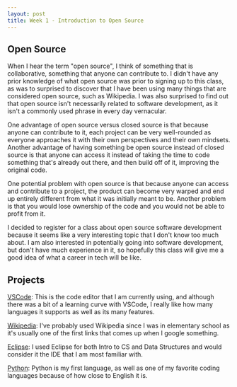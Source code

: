 ```yaml
---
layout: post
title: Week 1 - Introduction to Open Source
---
```


## Open Source
When I hear the term "open source", I think of something that is collaborative, something that anyone can contribute to. I didn't have any prior knowledge of what open source was prior to signing up to this class, as was to surprised to discover that I have been using many things that are considered open source, such as Wikipedia. I was also surprised to find out that open source isn't necessarily related to software development, as it isn't a commonly used phrase in every day vernacular. 

One advantage of open source versus closed source is that because anyone can contribute to it, each project can be very well-rounded as everyone approaches it with their own perspectives and their own mindsets. Another advantage of having something be open source instead of closed source is that anyone can access it instead of taking the time to code something that's already out there, and then build off of it, improving the original code. 

One potential problem with open source is that because anyone can access and contribute to a project, the product can become very warped and end up entirely different from what it was initially meant to be. Another problem is that you would lose ownership of the code and you would not be able to profit from it.

I decided to register for a class about open source software development because it seems like a very interesting topic that I don't know too much about. I am also interested in potentially going into software development, but don't have much experience in it, so hopefully this class will give me a good idea of what a career in tech will be like.

## Projects
[VSCode](https://code.visualstudio.com/): This is the code editor that I am currently using, and although there was a bit of a learning curve with VSCode, I really like how many languages it supports as well as its many features.

[Wikipedia](https://en.wikipedia.org/wiki/Main_Page): I've probably used Wikipedia since I was in elementary school as it's usually one of the first links that comes up when I google something. 

[Eclipse](https://www.eclipse.org/): I used Eclipse for both Intro to CS and Data Structures and would consider it the IDE that I am most familiar with. 

[Python](https://www.python.org/): Python is my first language, as well as one of my favorite coding languages because of how close to English it is.

